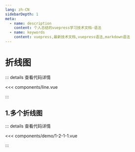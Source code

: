 ```yaml
---
lang: zh-CN
sidebarDepth: 1
meta:
  - name: description
    content: 个人总结的vuepress学习技术文档-语法
  - name: keywords
    content: vuepress,最新技术文档,vuepress语法,markdown语法
---
```


# 折线图

::: details 查看代码详情

<<< components/line.vue

:::

## 1.多个折线图

  <Container url="https://zhoubichuan.com/resume/demo/?type=echarts&name=1-2-1-1.vue" />

::: details 查看代码详情

<<< components/demo/1-2-1-1.vue

:::
